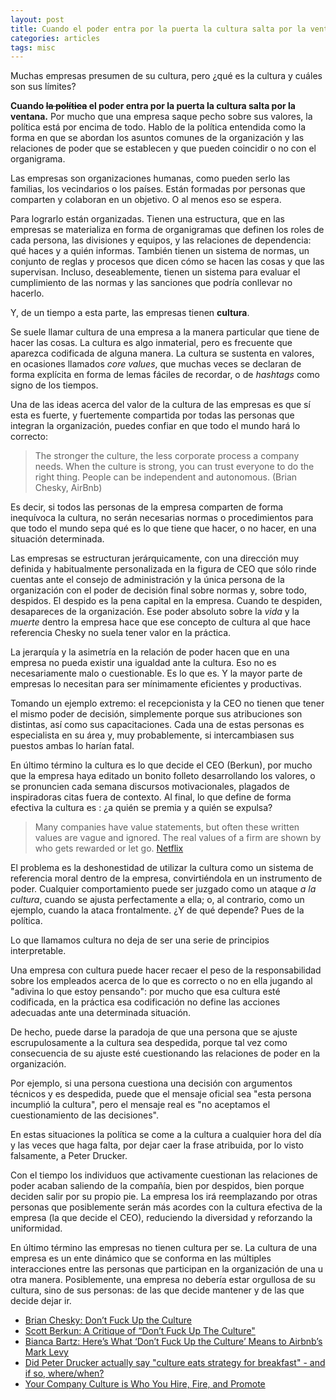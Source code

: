 ```yaml
---
layout: post
title: Cuando el poder entra por la puerta la cultura salta por la ventana
categories: articles
tags: misc
---
```


Muchas empresas presumen de su cultura, pero ¿qué es la cultura y cuáles son sus límites?

**Cuando ~~la política~~ el poder entra por la puerta la cultura salta por la ventana.** Por mucho que una empresa saque pecho sobre sus valores, la política está por encima de todo. Hablo de la política entendida como la forma en que se abordan los asuntos comunes de la organización y las relaciones de poder que se establecen y que pueden coincidir o no con el organigrama.

Las empresas son organizaciones humanas, como pueden serlo las familias, los vecindarios o los países. Están formadas por personas que comparten y colaboran en un objetivo. O al menos eso se espera.

Para lograrlo están organizadas. Tienen una estructura, que en las empresas se materializa en forma de organigramas que definen los roles de cada persona, las divisiones y equipos, y las relaciones de dependencia: qué haces y a quién informas. También tienen un sistema de normas, un conjunto de reglas y procesos que dicen cómo se hacen las cosas y que las supervisan. Incluso, deseablemente, tienen un sistema para evaluar el cumplimiento de las normas y las sanciones que podría conllevar no hacerlo.

Y, de un tiempo a esta parte, las empresas tienen **cultura**.

Se suele llamar cultura de una empresa a la manera particular que tiene de hacer las cosas. La cultura es algo inmaterial, pero es frecuente que aparezca codificada de alguna manera. La cultura se sustenta en valores, en ocasiones llamados *core values*, que muchas veces se declaran de forma explícita en forma de lemas fáciles de recordar, o de *hashtags* como signo de los tiempos.

Una de las ideas acerca del valor de la cultura de las empresas es que sí esta es fuerte, y fuertemente compartida por todas las personas que integran la organización, puedes confiar en que todo el mundo hará lo correcto:

> The stronger the culture, the less corporate process a company needs. When the culture is strong, you can trust everyone to do the right thing. People can be independent and autonomous. (Brian Chesky, AirBnb)

Es decir, si todos las personas de la empresa comparten de forma inequívoca la cultura, no serán necesarias normas o procedimientos para que todo el mundo sepa qué es lo que tiene que hacer, o no hacer, en una situación determinada. 

Las empresas se estructuran jerárquicamente, con una dirección muy definida y habitualmente personalizada en la figura de CEO que sólo rinde cuentas ante el consejo de administración y la única persona de la organización con el poder de decisión final sobre normas y, sobre todo, despidos. El despido es la pena capital en la empresa. Cuando te despiden, desapareces de la organización. Ese poder absoluto sobre la *vida* y la *muerte* dentro la empresa hace que ese concepto de cultura al que hace referencia Chesky no suela tener valor en la práctica.

La jerarquía y la asimetría en la relación de poder hacen que en una empresa no pueda existir una igualdad ante la cultura. Eso no es necesariamente malo o cuestionable. Es lo que es. Y la mayor parte de empresas lo necesitan para ser mínimamente eficientes y productivas. 

Tomando un ejemplo extremo: el recepcionista y la CEO no tienen que tener el mismo poder de decisión, simplemente porque sus atribuciones son distintas, así como sus capacitaciones. Cada una de estas personas es especialista en su área y, muy probablemente, si intercambiasen sus puestos ambas lo harían fatal.

En último término la cultura es lo que decide el CEO (Berkun), por mucho que la empresa haya editado un bonito folleto desarrollando los valores, o se pronuncien cada semana discursos motivacionales, plagados de inspiradoras citas fuera de contexto. Al final, lo que define de forma efectiva la cultura es : ¿a quién se premia y a quién se expulsa?

> Many companies have value statements, but often these written values are vague and ignored. The real values of a firm are shown by who gets rewarded or let go. [Netflix](https://jobs.netflix.com/culture)

El problema es la deshonestidad de utilizar la cultura como un sistema de referencia moral dentro de la empresa, convirtiéndola en un instrumento de poder. Cualquier comportamiento puede ser juzgado como un ataque *a la cultura*, cuando se ajusta perfectamente a ella; o, al contrario, como un ejemplo, cuando la ataca frontalmente. ¿Y de qué depende? Pues de la política.

Lo que llamamos cultura no deja de ser una serie de principios interpretable.

Una empresa con cultura puede hacer recaer el peso de la responsabilidad sobre los empleados acerca de lo que es correcto o no en ella jugando al "adivina lo que estoy pensando": por mucho que esa cultura esté codificada, en la práctica esa codificación no define las acciones adecuadas ante una determinada situación.

De hecho, puede darse la paradoja de que una persona que se ajuste escrupulosamente a la cultura sea despedida, porque tal vez como consecuencia de su ajuste esté cuestionando las relaciones de poder en la organización. 

Por ejemplo, si una persona cuestiona una decisión con argumentos técnicos y es despedida, puede que el mensaje oficial sea "esta persona incumplió la cultura", pero el mensaje real es "no aceptamos el cuestionamiento de las decisiones".

En estas situaciones la política se come a la cultura a cualquier hora del día y las veces que haga falta, por dejar caer la frase atribuida, por lo visto falsamente, a Peter Drucker.

Con el tiempo los individuos que activamente cuestionan las relaciones de poder acaban saliendo de la compañía, bien por despidos, bien porque deciden salir por su propio pie. La empresa los irá reemplazando por otras personas que posiblemente serán más acordes con la cultura efectiva de la empresa (la que decide el CEO), reduciendo la diversidad y reforzando la uniformidad.

En último término las empresas no tienen cultura per se. La cultura de una empresa es un ente dinámico que se conforma en las múltiples interacciones entre las personas que participan en la organización de una u otra manera. Posiblemente, una empresa no debería estar orgullosa de su cultura, sino de sus personas: de las que decide mantener y de las que decide dejar ir.



* [Brian Chesky: Don’t Fuck Up the Culture](https://medium.com/@bchesky/dont-fuck-up-the-culture-597cde9ee9d4)
* [Scott Berkun: A Critique of “Don’t Fuck Up The Culture"](https://scottberkun.com/2014/critique-dont-fuck-up-culture/)
* [Bianca Bartz: Here’s What ‘Don’t Fuck Up the Culture’ Means to Airbnb’s Mark Levy](https://hazelhq.com/blog/mark-levy-airbnb-culture/)
* [Did Peter Drucker actually say "culture eats strategy for breakfast" - and if so, where/when?](https://www.quora.com/Did-Peter-Drucker-actually-say-culture-eats-strategy-for-breakfast-and-if-so-where-when)
* [Your Company Culture is Who You Hire, Fire, and Promote](https://medium.com/s/company-culture/your-companys-culture-is-who-you-hire-fire-and-promote-c69f84902983)
